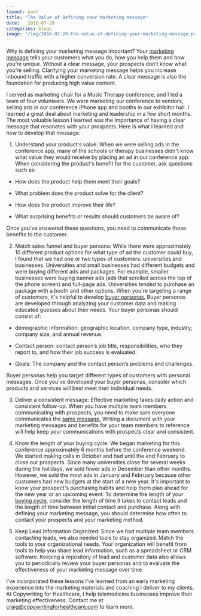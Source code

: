 ```yaml
---
layout: post
title: "The Value of Defining Your Marketing Message"
date:   2016-07-20
categories: blogs
image: "/img/2016-07-20-the-value-of-defining-your-marketing-message.png"
---
```



Why is defining your marketing message important? Your [marketing message](http://nonprofitanswerguide.org/faq/marketing-communications/how-are-key-messages-developed/) tells your customers what you do, how you help them and how you’re unique. Without a clear message, your prospects don’t know what you’re selling. Clarifying your marketing message helps you increase inbound traffic with a higher conversion rate. A clear message is also the foundation for producing high value content. 

I served as marketing chair for a Music Therapy conference, and I led a team of four volunteers. We were marketing our conference to vendors, selling ads in our conference iPhone app and booths in our exhibitor hall. I learned a great deal about marketing and leadership in a few short months. The most valuable lesson I learned was the importance of having a clear message that resonates with your prospects. Here is what I learned and how to develop that message:

1. Understand your product's value: When we were selling ads in the conference app, many of the schools or therapy businesses didn't know what value  they would receive by placing an ad in our conference app. When considering the product's benefit for the customer, ask questions such as:

* How does the product help them meet their goals?

* What problem does the product solve for the client?

* How does the product improve their life?

* What surprising benefits or results should customers be aware of?

Once you've answered these questions, you need to communicate those benefits to the customer.

2. Match sales funnel and buyer persona: While there were approximately 10 different product options for what type of ad the customer could buy, I found that we had one or two types of customers: universities and businesses. Universities and small businesses had different budgets and were buying different ads and packages. For example, smaller businesses were buying banner ads (ads that scrolled across the top of the phone screen) and full-page ads. Universities tended to purchase an package with a booth  and other options. 
When you're targeting a range of customers, it's helpful to develop [buyer personas.](http://blog.hubspot.com/marketing/buyer-persona-definition-under-100-sr#sm.00019svwerdxsfc211wvsmaf1m5nn) Buyer personas are developed through analyzing your customer data and making educated guesses about their needs. Your buyer personas should consist of:

* demographic information: geographic location, company type, industry, company size, and annual revenue.

* Contact person: contact person’s job title, responsibilities, who they report to, and how their job success is evaluated.

* Goals: The company and the contact person’s problems and challenges.

Buyer personas help you target different types of customers with personal messages. Once you've developed your buyer personas, consider which products and services will best meet their individual needs.

3. Deliver a consistent message: Effective marketing takes daily action and consistent follow-up. When you have multiple team members communicating with prospects, you need to make sure everyone communicates the [same message.](http://www.ourcommunity.com.au/marketing/marketing_article.jsp?articleId=1929)
 Writing a document with your marketing messages and benefits for your team members to reference will help keep your communications with prospects clear and consistent. 

4. Know the length of your buying cycle: We began marketing for this conference approximately 6 months before the conference weekend. We started making calls in October and had until the end February to close our prospects. Since many universities close for several weeks during the holidays, we sold fewer ads in December than other months. However, we sold the most ads in January and February because other customers had new budgets at the start of a new year. It's important to know your prospect's purchasing habits and help them plan ahead for the new year or an upcoming event. To determine the length of your [buying cycle](http://www.19oaks.com/blog/how-to-determine-the-length-of-your-sales-cycle), consider the length of time it takes to contact leads and the length of time between initial contact and purchase. Along with defining your marketing message, you should determine how often to contact your prospects and your marketing method.

5. Keep Lead Information Organized: Since we had multiple team members contacting leads, we also needed tools to stay organized. Match the tools to your organizational needs. Your organization will benefit from tools to help you share lead information, such as a spreadsheet or CRM software. Keeping a repository of lead and customer data also allows you to periodically review your buyer personas and to evaluate the effectiveness of your marketing message over time.

I've incorporated these lessons I’ve learned from an early marketing experience into the marketing materials and coaching I deliver to my clients. At Copywriting for Healthcare, I help telemedicine businesses improve their marketing effectiveness. Contact me at craig@copywritingforhealthcare.com to learn more.